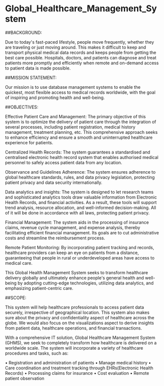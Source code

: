 # Global_Healthcare_Management_System

##BACKGROUND:

Due to today's fast-paced lifestyle, people move frequently, whether they are traveling or just moving around. This makes it difficult to keep and transport physical medical data records and keeps people from getting the best care possible. Hospitals, doctors, and patients can diagnose and treat patients more promptly and efficiently when remote and on-demand access to patient data is made possible.

##MISSION STATEMENT:

Our mission is to use database management systems to enable the quickest, most flexible access to medical records worldwide, with the goal of inspiring and promoting health and well-being.

##OBJECTIVES:

Effective Patient Care and Management: The primary objective of this system is to optimize the delivery of patient care through the integration of several processes, including patient registration, medical history management, treatment planning, etc. This comprehensive approach seeks to enhance efficiency and ensure a smooth and uninterrupted healthcare experience for patients.

Centralized Health Records: The system guarantees a standardised and centralised electronic health record system that enables authorised medical personnel to safely access patient data from any location.

 
Observance and Guidelines Adherence: The system ensures adherence to global healthcare standards, rules, and data privacy legislation, protecting patient privacy and data security internationally.

 
Data analytics and insights: The system is designed to let research teams and sophisticated analytics tools draw valuable information from Electronic Health Records, and financial activities. As a result, these tools will support trend analysis, resource allocation, and well-informed decision-making. All of it will be done in accordance with all laws, protecting patient privacy.
 

Financial Management: The system aids in the processing of insurance claims, revenue cycle management, and expense analysis, thereby facilitating efficient financial management. Its goals are to cut administrative costs and streamline the reimbursement process.

 

Remote Patient Monitoring: By incorporating patient tracking and records, healthcare providers can keep an eye on patients from a distance, guaranteeing that people in rural or underdeveloped areas have access to medical care.

 

This Global Health Management System seeks to transform healthcare delivery globally and ultimately enhance people's general health and well-being by adopting cutting-edge technologies, utilizing data analytics, and emphasizing patient-centric care.



##SCOPE:

This system will help healthcare professionals to access patient data securely, irrespective of geographical location. This system also makes sure about the privacy and confidentiality aspect of healthcare across the globe. We would also focus on the visualizations aspect to derive insights from patient data, healthcare operations, and financial transactions.

With a comprehensive IT solution, Global Healthcare Management System (GHMS), we seek to completely transform how healthcare is delivered on a worldwide scale. The system will incorporate a variety of healthcare procedures and tasks, such as:


•	Registration and administration of patients
•	Manage medical history
•	Care coordination and treatment tracking through EHRs(Electronic Health Records)
•	Processing claims for insurance
•	Cost evaluation
•	Remote patient observation


